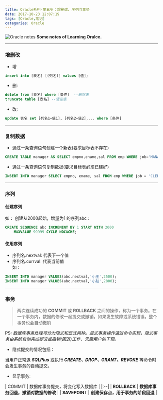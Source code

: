 ```yaml
---
title: Oracle系列-第五步：增删改、序列与事务
date: 2017-10-23 12:07:19
tags: [Oracle,笔记]
categories: Oracle
---
```


![Oracle notes](http://otdo5q3gt.bkt.clouddn.com/monitor-laptop-computer.jpg)
**Some notes of Learning Oralce.**
<!-- more -->

---

### 增删改
- 增
```SQL
insert into [表名] [(列名)] values [值];
```
- 删:
```SQL
delete from [表名] where [条件]  --删除表
truncate table [表名] --清空表
```
- 改:
```SQL
update 表名 set [列名1=值1], [列名2=值2],... where [条件]
```
---

### 复制数据
- 通过一条查询语句创建一个新表(要求目标表不存在)  
```SQL
CREATE TABLE manager AS SELECT empno,ename,sal FROM emp WHERE job='MANAGER';
```
- 通过一条查询语句复制数据(要求目标表必须已建好)
```SQL
INSERT INTO manager SELECT empno, ename, sal FROM emp WHERE	job = 'CLERK';
```
---

### 序列

#### 创建序列
如：
创建从2000起始，增量为1 的序列abc：  
```SQL
CREATE SEQUENCE abc INCREMENT BY 1 START WITH 2000
    MAXVALUE 99999 CYCLE NOCACHE;
```
#### 使用序列
   - 序列名.nextval: 代表下一个值  
   - 序列名.currval: 代表当前值  
如：
```SQL
INSERT INTO manager VALUES(abc.nextval,'小王',2500);
INSERT INTO manager VALUES(abc.nextval,'小赵',2800);
```
---

### 事务
>两次连续成功的 **COMMIT** 或 **ROLLBACK** 之间的操作，称为一个事务。在一个事务内，数据的修改一起提交或撤销，如果发生故障或系统错误，整个事务也会自动撤销

PS: *数据库事务处理可分为隐式和显式两种。显式事务操作通过命令实现，隐式事务由系统自动完成提交或撤销(回退)工作，无需用户的干预。*

- 隐式提交的情况包括：

当用户正常退 ***SQLPlus*** 或执行 ***CREATE、DROP、GRANT、REVOKE*** 等命令时会发生事务的自动提交。

- 显示事务:  

| COMMIT | 数据库事务提交，将变化写入数据库 |
|:--|
| **ROLLBACK** | **数据库事务回退，撤销对数据的修改** |
| **SAVEPOIN**T | **创建保存点，用于事务的阶段回退** |

